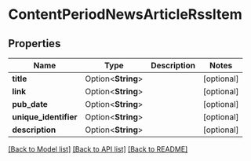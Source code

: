 # ContentPeriodNewsArticleRssItem

## Properties

Name | Type | Description | Notes
------------ | ------------- | ------------- | -------------
**title** | Option<**String**> |  | [optional]
**link** | Option<**String**> |  | [optional]
**pub_date** | Option<**String**> |  | [optional]
**unique_identifier** | Option<**String**> |  | [optional]
**description** | Option<**String**> |  | [optional]

[[Back to Model list]](../README.md#documentation-for-models) [[Back to API list]](../README.md#documentation-for-api-endpoints) [[Back to README]](../README.md)


